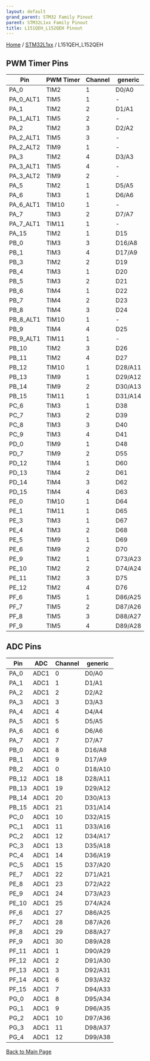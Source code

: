 ```yaml
---
layout: default
grand_parent: STM32 Family Pinout
parent: STM32L1xx Family Pinout
title: L151QEH_L152QEH Pinout
---
```


[Home](../../index.md) / [STM32L1xx](../index.md) / L151QEH_L152QEH

## PWM Timer Pins

| Pin | PWM Timer | Channel | generic |
| --- | --- | --- | --- |
| PA_0 | TIM2 | 1 | D0/A0 |
| PA_0_ALT1 | TIM5 | 1 | - |
| PA_1 | TIM2 | 2 | D1/A1 |
| PA_1_ALT1 | TIM5 | 2 | - |
| PA_2 | TIM2 | 3 | D2/A2 |
| PA_2_ALT1 | TIM5 | 3 | - |
| PA_2_ALT2 | TIM9 | 1 | - |
| PA_3 | TIM2 | 4 | D3/A3 |
| PA_3_ALT1 | TIM5 | 4 | - |
| PA_3_ALT2 | TIM9 | 2 | - |
| PA_5 | TIM2 | 1 | D5/A5 |
| PA_6 | TIM3 | 1 | D6/A6 |
| PA_6_ALT1 | TIM10 | 1 | - |
| PA_7 | TIM3 | 2 | D7/A7 |
| PA_7_ALT1 | TIM11 | 1 | - |
| PA_15 | TIM2 | 1 | D15 |
| PB_0 | TIM3 | 3 | D16/A8 |
| PB_1 | TIM3 | 4 | D17/A9 |
| PB_3 | TIM2 | 2 | D19 |
| PB_4 | TIM3 | 1 | D20 |
| PB_5 | TIM3 | 2 | D21 |
| PB_6 | TIM4 | 1 | D22 |
| PB_7 | TIM4 | 2 | D23 |
| PB_8 | TIM4 | 3 | D24 |
| PB_8_ALT1 | TIM10 | 1 | - |
| PB_9 | TIM4 | 4 | D25 |
| PB_9_ALT1 | TIM11 | 1 | - |
| PB_10 | TIM2 | 3 | D26 |
| PB_11 | TIM2 | 4 | D27 |
| PB_12 | TIM10 | 1 | D28/A11 |
| PB_13 | TIM9 | 1 | D29/A12 |
| PB_14 | TIM9 | 2 | D30/A13 |
| PB_15 | TIM11 | 1 | D31/A14 |
| PC_6 | TIM3 | 1 | D38 |
| PC_7 | TIM3 | 2 | D39 |
| PC_8 | TIM3 | 3 | D40 |
| PC_9 | TIM3 | 4 | D41 |
| PD_0 | TIM9 | 1 | D48 |
| PD_7 | TIM9 | 2 | D55 |
| PD_12 | TIM4 | 1 | D60 |
| PD_13 | TIM4 | 2 | D61 |
| PD_14 | TIM4 | 3 | D62 |
| PD_15 | TIM4 | 4 | D63 |
| PE_0 | TIM10 | 1 | D64 |
| PE_1 | TIM11 | 1 | D65 |
| PE_3 | TIM3 | 1 | D67 |
| PE_4 | TIM3 | 2 | D68 |
| PE_5 | TIM9 | 1 | D69 |
| PE_6 | TIM9 | 2 | D70 |
| PE_9 | TIM2 | 1 | D73/A23 |
| PE_10 | TIM2 | 2 | D74/A24 |
| PE_11 | TIM2 | 3 | D75 |
| PE_12 | TIM2 | 4 | D76 |
| PF_6 | TIM5 | 1 | D86/A25 |
| PF_7 | TIM5 | 2 | D87/A26 |
| PF_8 | TIM5 | 3 | D88/A27 |
| PF_9 | TIM5 | 4 | D89/A28 |


## ADC Pins

| Pin | ADC | Channel | generic |
| --- | --- | --- | --- |
| PA_0 | ADC1 | 0 | D0/A0 |
| PA_1 | ADC1 | 1 | D1/A1 |
| PA_2 | ADC1 | 2 | D2/A2 |
| PA_3 | ADC1 | 3 | D3/A3 |
| PA_4 | ADC1 | 4 | D4/A4 |
| PA_5 | ADC1 | 5 | D5/A5 |
| PA_6 | ADC1 | 6 | D6/A6 |
| PA_7 | ADC1 | 7 | D7/A7 |
| PB_0 | ADC1 | 8 | D16/A8 |
| PB_1 | ADC1 | 9 | D17/A9 |
| PB_2 | ADC1 | 0 | D18/A10 |
| PB_12 | ADC1 | 18 | D28/A11 |
| PB_13 | ADC1 | 19 | D29/A12 |
| PB_14 | ADC1 | 20 | D30/A13 |
| PB_15 | ADC1 | 21 | D31/A14 |
| PC_0 | ADC1 | 10 | D32/A15 |
| PC_1 | ADC1 | 11 | D33/A16 |
| PC_2 | ADC1 | 12 | D34/A17 |
| PC_3 | ADC1 | 13 | D35/A18 |
| PC_4 | ADC1 | 14 | D36/A19 |
| PC_5 | ADC1 | 15 | D37/A20 |
| PE_7 | ADC1 | 22 | D71/A21 |
| PE_8 | ADC1 | 23 | D72/A22 |
| PE_9 | ADC1 | 24 | D73/A23 |
| PE_10 | ADC1 | 25 | D74/A24 |
| PF_6 | ADC1 | 27 | D86/A25 |
| PF_7 | ADC1 | 28 | D87/A26 |
| PF_8 | ADC1 | 29 | D88/A27 |
| PF_9 | ADC1 | 30 | D89/A28 |
| PF_11 | ADC1 | 1 | D90/A29 |
| PF_12 | ADC1 | 2 | D91/A30 |
| PF_13 | ADC1 | 3 | D92/A31 |
| PF_14 | ADC1 | 6 | D93/A32 |
| PF_15 | ADC1 | 7 | D94/A33 |
| PG_0 | ADC1 | 8 | D95/A34 |
| PG_1 | ADC1 | 9 | D96/A35 |
| PG_2 | ADC1 | 10 | D97/A36 |
| PG_3 | ADC1 | 11 | D98/A37 |
| PG_4 | ADC1 | 12 | D99/A38 |


[Back to Main Page](../../index.md)